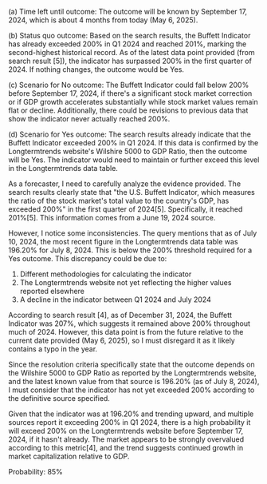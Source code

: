 (a) Time left until outcome: The outcome will be known by September 17, 2024, which is about 4 months from today (May 6, 2025).

(b) Status quo outcome: Based on the search results, the Buffett Indicator has already exceeded 200% in Q1 2024 and reached 201%, marking the second-highest historical record. As of the latest data point provided (from search result [5]), the indicator has surpassed 200% in the first quarter of 2024. If nothing changes, the outcome would be Yes.

(c) Scenario for No outcome: The Buffett Indicator could fall below 200% before September 17, 2024, if there's a significant stock market correction or if GDP growth accelerates substantially while stock market values remain flat or decline. Additionally, there could be revisions to previous data that show the indicator never actually reached 200%.

(d) Scenario for Yes outcome: The search results already indicate that the Buffett Indicator exceeded 200% in Q1 2024. If this data is confirmed by the Longtermtrends website's Wilshire 5000 to GDP Ratio, then the outcome will be Yes. The indicator would need to maintain or further exceed this level in the Longtermtrends data table.

As a forecaster, I need to carefully analyze the evidence provided. The search results clearly state that "the U.S. Buffett Indicator, which measures the ratio of the stock market's total value to the country's GDP, has exceeded 200%" in the first quarter of 2024[5]. Specifically, it reached 201%[5]. This information comes from a June 19, 2024 source.

However, I notice some inconsistencies. The query mentions that as of July 10, 2024, the most recent figure in the Longtermtrends data table was 196.20% for July 8, 2024. This is below the 200% threshold required for a Yes outcome. This discrepancy could be due to:

1. Different methodologies for calculating the indicator
2. The Longtermtrends website not yet reflecting the higher values reported elsewhere
3. A decline in the indicator between Q1 2024 and July 2024

According to search result [4], as of December 31, 2024, the Buffett Indicator was 207%, which suggests it remained above 200% throughout much of 2024. However, this data point is from the future relative to the current date provided (May 6, 2025), so I must disregard it as it likely contains a typo in the year.

Since the resolution criteria specifically state that the outcome depends on the Wilshire 5000 to GDP Ratio as reported by the Longtermtrends website, and the latest known value from that source is 196.20% (as of July 8, 2024), I must consider that the indicator has not yet exceeded 200% according to the definitive source specified.

Given that the indicator was at 196.20% and trending upward, and multiple sources report it exceeding 200% in Q1 2024, there is a high probability it will exceed 200% on the Longtermtrends website before September 17, 2024, if it hasn't already. The market appears to be strongly overvalued according to this metric[4], and the trend suggests continued growth in market capitalization relative to GDP.

Probability: 85%
